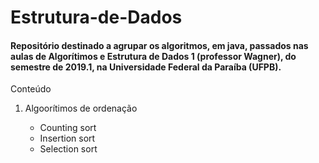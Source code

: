 # Estrutura-de-Dados



<h4>Repositório destinado a agrupar os algoritmos, em java, passados nas aulas de Algorítimos e Estrutura de Dados 1 (professor Wagner), do semestre de 2019.1, na Universidade Federal da Paraíba (UFPB).</h4>


 <p>Conteúdo<p>
<ol>
  <li>Algoorítimos de ordenação</li>
  <ul>
    <li>Counting sort</li>
    <li>Insertion sort</li>
    <li>Selection sort</li>
  </ul>
</ol>
  

